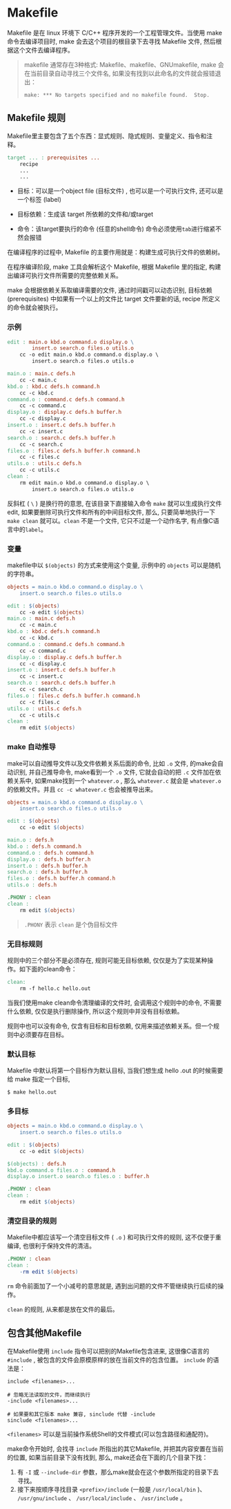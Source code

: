 # Makefile

Makefile 是在 linux 环境下 C/C++ 程序开发的一个工程管理文件。当使用 make 命令去编译项目时,  make 会去这个项目的根目录下去寻找 Makefile 文件, 然后根据这个文件去编译程序。

> makefile 通常存在3种格式: Makefile、makefile、GNUmakefile,  make 会在当前目录自动寻找三个文件名, 如果没有找到以此命名的文件就会报错退出：
>
> `make: *** No targets specified and no makefile found.  Stop.`

## Makefile 规则

Makefile里主要包含了五个东西：显式规则、隐式规则、变量定义、指令和注释。

```makefile
target ... : prerequisites ...
    recipe
    ...
    ...
```

- 目标：可以是一个object file (目标文件) , 也可以是一个可执行文件, 还可以是一个标签 (label) 

- 目标依赖：生成该 target 所依赖的文件和/或target

- 命令：该target要执行的命令 (任意的shell命令) 命令必须使用`tab`进行缩紧不然会报错



在编译程序的过程中,  Makefile 的主要作用就是：构建生成可执行文件的依赖树。

在程序编译阶段,  make 工具会解析这个 Makefile,  根据 Makefile 里的指定,  构建出编译可执行文件所需要的完整依赖关系。

make 会根据依赖关系取编译需要的文件,  通过时间戳可以动态识别,  目标依赖(prerequisites) 中如果有一个以上的文件比 target 文件要新的话, recipe 所定义的命令就会被执行。

### 示例

```makefile
edit : main.o kbd.o command.o display.o \
        insert.o search.o files.o utils.o
    cc -o edit main.o kbd.o command.o display.o \
        insert.o search.o files.o utils.o

main.o : main.c defs.h
    cc -c main.c
kbd.o : kbd.c defs.h command.h
    cc -c kbd.c
command.o : command.c defs.h command.h
    cc -c command.c
display.o : display.c defs.h buffer.h
    cc -c display.c
insert.o : insert.c defs.h buffer.h
    cc -c insert.c
search.o : search.c defs.h buffer.h
    cc -c search.c
files.o : files.c defs.h buffer.h command.h
    cc -c files.c
utils.o : utils.c defs.h
    cc -c utils.c
clean :
    rm edit main.o kbd.o command.o display.o \
        insert.o search.o files.o utils.o

```

反斜杠 ( `\` ) 是换行符的意思,  在该目录下直接输入命令 `make` 就可以生成执行文件edit,  如果要删除可执行文件和所有的中间目标文件, 那么, 只要简单地执行一下 `make clean` 就可以。`clean` 不是一个文件, 它只不过是一个动作名字, 有点像C语言中的`label`。

### 变量

makefile中以 `$(objects)` 的方式来使用这个变量,  示例中的 `objects` 可以是随机的字符串。

```makefile
objects = main.o kbd.o command.o display.o \
    insert.o search.o files.o utils.o

edit : $(objects)
    cc -o edit $(objects)
main.o : main.c defs.h
    cc -c main.c
kbd.o : kbd.c defs.h command.h
    cc -c kbd.c
command.o : command.c defs.h command.h
    cc -c command.c
display.o : display.c defs.h buffer.h
    cc -c display.c
insert.o : insert.c defs.h buffer.h
    cc -c insert.c
search.o : search.c defs.h buffer.h
    cc -c search.c
files.o : files.c defs.h buffer.h command.h
    cc -c files.c
utils.o : utils.c defs.h
    cc -c utils.c
clean :
    rm edit $(objects)
```

### make 自动推导

make可以自动推导文件以及文件依赖关系后面的命令, 比如 `.o` 文件, 的make会自动识别, 并自己推导命令, make看到一个 `.o` 文件, 它就会自动的把 `.c` 文件加在依赖关系中, 如果make找到一个 `whatever.o` , 那么 `whatever.c` 就会是 `whatever.o` 的依赖文件。并且 `cc -c whatever.c` 也会被推导出来。

```makefile
objects = main.o kbd.o command.o display.o \
    insert.o search.o files.o utils.o

edit : $(objects)
    cc -o edit $(objects)

main.o : defs.h
kbd.o : defs.h command.h
command.o : defs.h command.h
display.o : defs.h buffer.h
insert.o : defs.h buffer.h
search.o : defs.h buffer.h
files.o : defs.h buffer.h command.h
utils.o : defs.h

.PHONY : clean
clean :
    rm edit $(objects)
```

> `.PHONY` 表示 `clean` 是个伪目标文件

### 无目标规则

规则中的三个部分不是必须存在, 规则可能无目标依赖, 仅仅是为了实现某种操作。如下面的clean命令：

```makefile
clean:
	rm -f hello.c hello.out
```

当我们使用make clean命令清理编译的文件时, 会调用这个规则中的命令, 不需要什么依赖, 仅仅是执行删除操作, 所以这个规则中并没有目标依赖。

规则中也可以没有命令, 仅含有目标和目标依赖, 仅用来描述依赖关系。但一个规则中必须要存在目标。

### 默认目标

Makefile 中默认将第一个目标作为默认目标, 当我们想生成 hello .out 的时候需要给 make 指定一个目标, 

```bash
$ make hello.out
```

### 多目标

```makefile
objects = main.o kbd.o command.o display.o \
    insert.o search.o files.o utils.o

edit : $(objects)
    cc -o edit $(objects)

$(objects) : defs.h
kbd.o command.o files.o : command.h
display.o insert.o search.o files.o : buffer.h

.PHONY : clean
clean :
    rm edit $(objects)
```

### 清空目录的规则

Makefile中都应该写一个清空目标文件 ( `.o` ) 和可执行文件的规则, 这不仅便于重编译, 也很利于保持文件的清洁。

```makefile
.PHONY : clean
clean :
    -rm edit $(objects)
```

`rm` 命令前面加了一个小减号的意思就是, 遇到出问题的文件不管继续执行后续的操作。

`clean` 的规则, 从来都是放在文件的最后。

## 包含其他Makefile

在Makefile使用 `include` 指令可以把别的Makefile包含进来, 这很像C语言的 `#include` , 被包含的文件会原模原样的放在当前文件的包含位置。 `include` 的语法是：

```
include <filenames>...

# 忽略无法读取的文件，而继续执行
-include <filenames>...

# 如果要和其它版本 make 兼容, sinclude 代替 -include 
sinclude <filenames>...
```

`<filenames>` 可以是当前操作系统Shell的文件模式(可以包含路径和通配符)。

make命令开始时, 会找寻 `include` 所指出的其它Makefile, 并把其内容安置在当前的位置, 如果当前目录下没有找到, 那么, make还会在下面的几个目录下找：

1. 有 `-I` 或 `--include-dir` 参数，那么make就会在这个参数所指定的目录下去寻找。
2. 接下来按顺序寻找目录 `<prefix>/include` (一般是 `/usr/local/bin` )、 `/usr/gnu/include` 、 `/usr/local/include` 、 `/usr/include` 。

